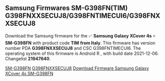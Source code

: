 <h2>Samsung Firmwares SM-G398FN(TIM) G398FNXXSECUJ8/G398FNTIMECUI6/G398FNXXSECUJ8</h2>
Download the Samsung firmware for the ✅ <strong>Samsung Galaxy XCover 4s </strong> ⭐ <strong>SM-G398FN</strong> with product code <strong>TIM</strong> <strong> from Italy</strong>. This firmware has version number PDA <strong>G398FNXXSECUJ8</strong> and CSC G398FNTIMECUI6. The operating system of this firmware is Android R , with build date 2021-12-06. Changelist <strong>21947640</strong>.


[SM-G398FN](https://samfirm.shop/samsung/model/SM-G398FN)
[G398FNXXSECUJ8](https://samfirm.shop/samsung/pda/G398FNXXSECUJ8)
[Download Firmware Samsung Galaxy XCover 4s SM-G398FN](https://samfirm.shop/samsung/firmware/480815)
